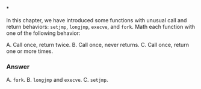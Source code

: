 \*

In this chapter, we have introduced some functions with unusual call and return behaviors: `setjmp`, `longjmp`, `execve`, and `fork`. Math each function with one of the following behavior:

A. Call once, return twice.
B. Call once, never returns.
C. Call once, return one or more times.

### Answer

A. `fork`.
B. `longjmp` and `execve`.
C. `setjmp`.
